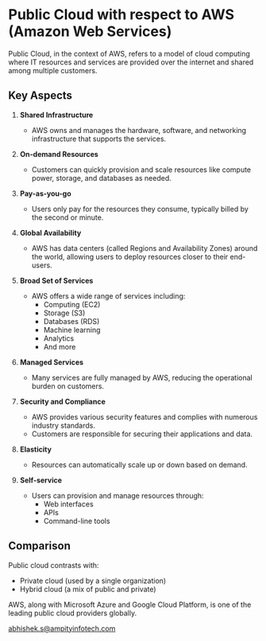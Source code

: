  # Public Cloud with respect to AWS (Amazon Web Services)

Public Cloud, in the context of AWS, refers to a model of cloud computing where IT resources and services are provided over the internet and shared among multiple customers.

## Key Aspects

1. **Shared Infrastructure**
   - AWS owns and manages the hardware, software, and networking infrastructure that supports the services.

2. **On-demand Resources**
   - Customers can quickly provision and scale resources like compute power, storage, and databases as needed.

3. **Pay-as-you-go**
   - Users only pay for the resources they consume, typically billed by the second or minute.

4. **Global Availability**
   - AWS has data centers (called Regions and Availability Zones) around the world, allowing users to deploy resources closer to their end-users.

5. **Broad Set of Services**
   - AWS offers a wide range of services including:
     - Computing (EC2)
     - Storage (S3)
     - Databases (RDS)
     - Machine learning
     - Analytics
     - And more

6. **Managed Services**
   - Many services are fully managed by AWS, reducing the operational burden on customers.

7. **Security and Compliance**
   - AWS provides various security features and complies with numerous industry standards.
   - Customers are responsible for securing their applications and data.

8. **Elasticity**
   - Resources can automatically scale up or down based on demand.

9. **Self-service**
   - Users can provision and manage resources through:
     - Web interfaces
     - APIs
     - Command-line tools

## Comparison

Public cloud contrasts with:
- Private cloud (used by a single organization)
- Hybrid cloud (a mix of public and private)

AWS, along with Microsoft Azure and Google Cloud Platform, is one of the leading public cloud providers globally.

abhishek.s@ampityinfotech.com
